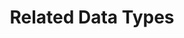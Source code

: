 ---
title: "Related Data Types"
linkTitle: "Related Data Types"
description: "This page looks at the related data types used with variables"
weight: 9
---